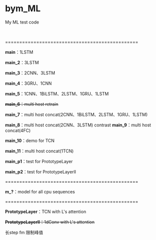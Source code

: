 # bym_ML
 My ML test code
<br><br><br>

===============================================

**main**：1LSTM

**main_2**：3LSTM

**main_3**：2CNN、3LSTM

**main_4**：3GRU、1CNN

**main_5**：1CNN、1BiLSTM、2LSTM、1GRU、1LSTM

~~**main_6**：multi host retrain~~

**main_7**：multi host concat(2CNN、1BiLSTM、2LSTM、1GRU、1LSTM)

**main_8**：multi host concat(2CNN、3LSTM)
contrast
**main_9**：multi host concat(4FC)

**main_10**：demo for TCN

**main_11**：multi host concat(1TCN)

**main_p1**：test for PrototypeLayer

**main_p2**：test for PrototypeLayerII

===============================================

**m_?**：model for all cpu sequences

===============================================

**PrototypeLayer**：TCN with L's attention

~~**PrototypeLayerII**：1dConv with L's attention~~





长step
fm
限制峰值




